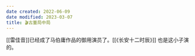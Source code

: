 ```yaml
---
date created: 2022-06-09
date modified: 2023-03-07
title: 🎬古董局中局
---
```


[[雷佳音]]已经成了马伯庸作品的御用演员了。[[《长安十二时辰》]] 也是这小子演的。
